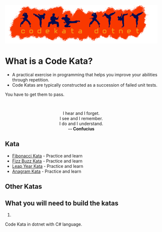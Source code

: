 <p align="center">
    <img src="./codekata.png" width="2000"/>
</p>

# **What is a Code Kata?**

* A practical exercise in programming that helps you improve your abilities through repetition.
* Code Katas are typically constructed as a succession of failed unit tests.

You have to get them to pass.

<br>
<p style="text-align: center;">
I hear and I forget. <br>
I see and I remember. <br>
I do and I understand. <br>
<b>-- Confucius</b></center></p>


## Kata

* [Fibonacci Kata](./kata/fibonacci) - Practice and learn
* [Fizz Buzz Kata](./kata/fizzbuzz) - Practice and learn
* [Leap Year Kata](./kata/leapyear) - Practice and learn
* [Anagram Kata](./kata/anagram) - Practice and learn


## Other Katas


## What you will need to build the katas
1. 

Code Kata in dotnet with C# language.
